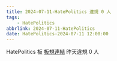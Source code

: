```yaml
---
title: 2024-07-11-HatePolitics 違規 0 人
tags:
    - HatePolitics
abbrlink: 2024-07-11-HatePolitics
date: HatePolitics-2024-07-11 12:00:00
---
```

HatePolitics 板 [板規連結](https://www.ptt.cc/bbs/HatePolitics/M.1617115262.A.D60.html)
昨天違規 0 人
